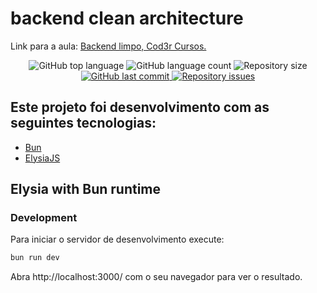 # backend clean architecture

Link para a aula: [Backend limpo, Cod3r Cursos.](https://www.youtube.com/watch?v=5p5sE62bBVs)

<p align="center">
  <img alt="GitHub top language" src="https://img.shields.io/github/languages/top/codi-andre/backend-clean-architecture.svg">

  <img alt="GitHub language count" src="https://img.shields.io/github/languages/count/codi-andre/backend-clean-architecture.svg">

  <img alt="Repository size" src="https://img.shields.io/github/repo-size/codi-andre/backend-clean-architecture.svg">
  <a href="https://github.com/codi-andre/backend-clean-architecture/commits/master">
    <img alt="GitHub last commit" src="https://img.shields.io/github/last-commit/codi-andre/backend-clean-architecture.svg">
  </a>

  <a href="https://github.com/codi-andre/backend-clean-architecture/issues">
    <img alt="Repository issues" src="https://img.shields.io/github/issues/codi-andre/backend-clean-architecture.svg">
  </a>
</p>

## Este projeto foi desenvolvimento com as seguintes tecnologias:

- [Bun](https://bun.sh/)
- [ElysiaJS](https://elysiajs.com/)

## Elysia with Bun runtime

### Development

Para iniciar o servidor de desenvolvimento execute:

```bash
bun run dev
```

Abra http://localhost:3000/ com o seu navegador para ver o resultado.
